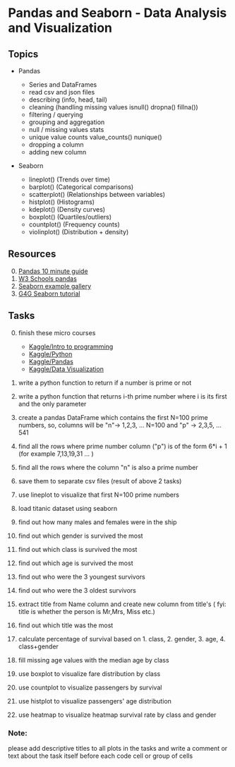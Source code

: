 # Pandas and Seaborn - Data Analysis and Visualization

## Topics

* Pandas
    - Series and DataFrames
    - read csv and json files
    - describing (info, head, tail)
    - cleaning (handling missing values isnull() dropna() fillna())
    - filtering / querying
    - grouping and aggregation
    - null / missing values stats
    - unique value counts value_counts() nunique()
    - dropping a column
    - adding new column

* Seaborn
    - lineplot() (Trends over time)
    - barplot() (Categorical comparisons)
    - scatterplot() (Relationships between variables)
    - histplot() (Histograms)
    - kdeplot() (Density curves)
    - boxplot() (Quartiles/outliers)
    - countplot() (Frequency counts)
    - violinplot() (Distribution + density)

## Resources
0. [Pandas 10 minute guide](https://pandas.pydata.org/docs/user_guide/10min.html)
0. [W3 Schools pandas](https://www.w3schools.com/python/pandas/default.asp)
0. [Seaborn example gallery](https://seaborn.pydata.org/examples/index.html)
0. [G4G Seaborn tutorial](https://www.geeksforgeeks.org/python/python-seaborn-tutorial/)

## Tasks

0. finish these micro courses
    - [Kaggle/Intro to programming](https://www.kaggle.com/learn/intro-to-programming)
    - [Kaggle/Python](https://www.kaggle.com/learn/python)
    - [Kaggle/Pandas](https://www.kaggle.com/learn/pandas)
    - [Kaggle/Data Visualization](https://www.kaggle.com/learn/data-visualization)
    
0. write a python function to return if a number is prime or not
0. write a python function that returns i-th prime number where i is its first and the only parameter
0. create a pandas DataFrame which contains the first N=100 prime numbers, so, columns will be "n"-> 1,2,3, ... N=100 and "p" -> 2,3,5, ... 541
0. find all the rows where prime number column ("p") is of the form 6*i + 1 (for example 7,13,19,31 ... )
0. find all the rows where the column "n" is also a prime number
0. save them to separate csv files (result of above 2 tasks)
0. use lineplot to visualize that first N=100 prime numbers
0. load titanic dataset using seaborn
0. find out how many males and females were in the ship
0. find out which gender is survived the most
0. find out which class is survived the most
0. find out which age is survived the most
0. find out who were the 3 youngest survivors
0. find out who were the 3 oldest survivors
0. extract title from Name column and create new column from title's  (	fyi: title is whether the person is Mr,Mrs, Miss etc.)
0. find out which title was the most
0. calculate percentage of survival based on 1. class, 2. gender, 3. age, 4. class+gender
0. fill missing age values with the median age by class
0. use boxplot to visualize fare distribution by class 
0. use countplot to visualize passengers by survival
0. use histplot to visualize passengers' age distribution
0. use heatmap to visualize heatmap survival rate by class and gender

### Note: 
please add descriptive titles to all plots in the tasks
and write a comment or text about the task itself before each code cell or group of cells
